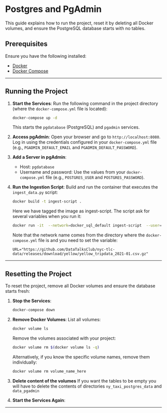 # Postgres and PgAdmin

This guide explains how to run the project, reset it by deleting all Docker volumes, and ensure the PostgreSQL database starts with no tables.

## Prerequisites

Ensure you have the following installed:
- [Docker](https://docs.docker.com/get-docker/)
- [Docker Compose](https://docs.docker.com/compose/install/)

---

## Running the Project

1. **Start the Services**:
   Run the following command in the project directory (where the `docker-compose.yml` file is located):
   ```bash
   docker-compose up -d
   ```
   This starts the `pgdatabase` (PostgreSQL) and `pgadmin` services.

2. **Access pgAdmin**:
   Open your browser and go to `http://localhost:8080`. Log in using the credentials configured in your `docker-compose.yml` file (e.g., `PGADMIN_DEFAULT_EMAIL` and `PGADMIN_DEFAULT_PASSWORD`).

3. **Add a Server in pgAdmin**:
   - Host: `pgdatabase`
   - Username and password: Use the values from your `docker-compose.yml` file (e.g., `POSTGRES_USER` and `POSTGRES_PASSWORD`).

4. **Run the Ingestion Script**:
   Build and run the container that executes the `ingest_data.py` script:
   ```bash
   docker build -t ingest-script .
   ```
   Here we have tagged the image as ingest-script. The script ask for several variables when you run it:
    ```bash
   docker run -it  --network=docker_sql_default ingest-script  --user=root  --password=root  --host=pgdatabase  --port=5432  --db=ny_taxi --table_name=yellow_taxi_trips --url=${URL}
   ```
    Note that the network name comes from the directory where the `docker-compose.yml` file is and you need to set the variable:
    ```
    URL="https://github.com/DataTalksClub/nyc-tlc-data/releases/download/yellow/yellow_tripdata_2021-01.csv.gz"
    ```

---

## Resetting the Project

To reset the project, remove all Docker volumes and ensure the database starts fresh:

1. **Stop the Services**:
   ```bash
   docker-compose down
   ```

2. **Remove Docker Volumes**:
   List all volumes:
   ```bash
   docker volume ls
   ```
   Remove the volumes associated with your project:
   ```bash
   docker volume rm $(docker volume ls -q)
   ```
   Alternatively, if you know the specific volume names, remove them individually:
   ```bash
   docker volume rm volume_name_here
   ```
3. **Delete content of the volumes**
    If you want the tables to be empty you will have to delete the contents of directories `ny_taxi_postgres_data` and `data_pgadmin`

4. **Start the Services Again**:


---